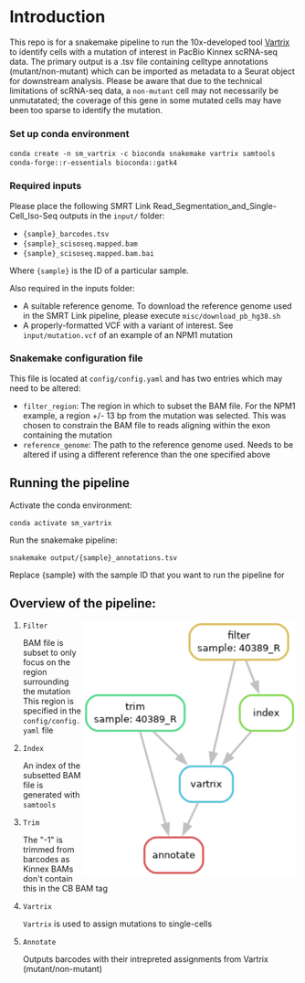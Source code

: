 # Introduction
This repo is for a snakemake pipeline to run the 10x-developed tool [Vartrix](https://github.com/10XGenomics/vartrix) to identify cells with a mutation of interest in PacBio Kinnex scRNA-seq data.
The primary output is a .tsv file containing celltype annotations (mutant/non-mutant) which can be imported as metadata to a Seurat object for downstream analysis. 
Please be aware that due to the technical limitations of scRNA-seq data, a `non-mutant` cell may not necessarily be unmutatated; the coverage of this gene in some mutated cells may have been too sparse to identify the mutation. 

### Set up conda environment
```
conda create -n sm_vartrix -c bioconda snakemake vartrix samtools conda-forge::r-essentials bioconda::gatk4
```

### Required inputs
Please place the following SMRT Link Read_Segmentation_and_Single-Cell_Iso-Seq outputs in the `input/` folder:
- `{sample}_barcodes.tsv`
- `{sample}_scisoseq.mapped.bam`
- `{sample}_scisoseq.mapped.bam.bai`

Where `{sample}` is the ID of a particular sample.

Also required in the inputs folder:
- A suitable reference genome. To download the reference genome used in the SMRT Link pipeline, please execute `misc/download_pb_hg38.sh`
- A properly-formatted VCF with a variant of interest. See `input/mutation.vcf` of an example of an NPM1 mutation

### Snakemake configuration file

This file is located at `config/config.yaml` and has two entries which may need to be altered:
- `filter_region`: The region in which to subset the BAM file. For the NPM1 example, a region +/- 13 bp from the mutation was selected. This was chosen to constrain the BAM file to reads aligning within the exon containing the mutation
- `reference_genome`: The path to the reference genome used. Needs to be altered if using a different reference than the one specified above

## Running the pipeline
Activate the conda environment:
```
conda activate sm_vartrix
```
Run the snakemake pipeline:
```
snakemake output/{sample}_annotations.tsv
```
Replace {sample} with the sample ID that you want to run the pipeline for

## Overview of the pipeline:
<img align="right" height=450 src="/imgs/pipeline.png">

1. `Filter`

   BAM file is subset to only focus on the region surrounding the mutation
   This region is specified in the `config/config.yaml` file

3. `Index`

   An index of the subsetted BAM file is generated with `samtools` 

5. `Trim`

   The "-1" is trimmed from barcodes as Kinnex BAMs don't contain this in the CB BAM tag

7. `Vartrix`

   `Vartrix` is used to assign mutations to single-cells
  
9. `Annotate`

   Outputs barcodes with their intrepreted assignments from Vartrix (mutant/non-mutant)
